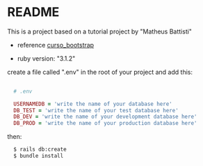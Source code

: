 # README

This is a project based on a tutorial project by "Matheus Battisti"
- reference [curso_bootstrap](https://github.com/matheusbattisti/curso_bootstrap)

* ruby version: "3.1.2"

create a file called ".env" in the root of your project and add this:

```ruby
  
  # .env

  USERNAMEDB = 'write the name of your database here'
  DB_TEST = 'write the name of your test database here'
  DB_DEV = 'write the name of your development database here'
  DB_PROD = 'write the name of your production database here'

```
then:
```bash
  $ rails db:create
  $ bundle install
```
